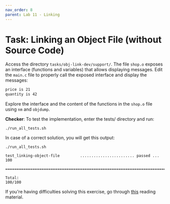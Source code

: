 ```yaml
---
nav_order: 8
parent: Lab 11 - Linking
---
```


# Task: Linking an Object File (without Source Code)

Access the directory `tasks/obj-link-dev/support/`.
The file `shop.o` exposes an interface (functions and variables) that allows displaying messages.
Edit the `main.c` file to properly call the exposed interface and display the messages:

```bash
price is 21
quantity is 42
```

Explore the interface and the content of the functions in the `shop.o` file using `nm` and `objdump`.

**Checker**: To test the implementation, enter the tests/ directory and run:

```console
./run_all_tests.sh
```

In case of a correct solution, you will get this output:

```console
./run_all_tests.sh

test_linking-object-file         ........................ passed ...  100

========================================================================

Total:                                                             100/100
```

If you're having difficulties solving this exercise, go through [this](../../reading/linking.md) reading material.

